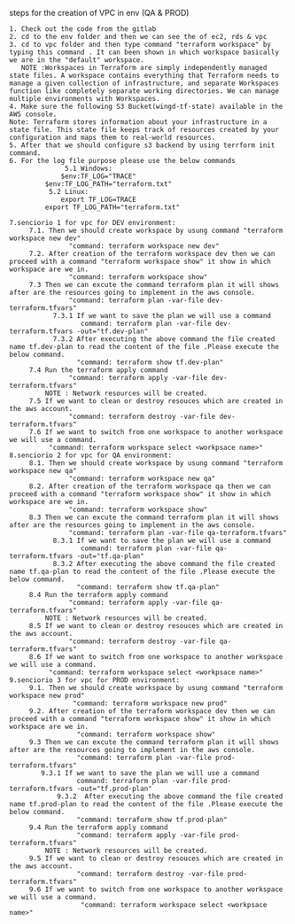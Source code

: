 steps for the creation of VPC in env (QA & PROD)  

    1. Check out the code from the gitlab       
    2. cd to the env folder and then we can see the of ec2, rds & vpc 
    3. cd to vpc folder and then type command "terraform workspace" by typing this command . It can been shown in which workspace basically we are in the "default" workspace.   
       NOTE :Workspaces in Terraform are simply independently managed state files. A workspace contains everything that Terraform needs to manage a given collection of infrastructure, and separate Workspaces function like completely separate working directories. We can manage multiple environments with Workspaces.
    4. Make sure the following S3 Bucket(wingd-tf-state) available in the AWS console.
    Note: Terraform stores information about your infrastructure in a state file. This state file keeps track of resources created by your configuration and maps them to real-world resources.
    5. After that we should configure s3 backend by using terrform init command.
    6. For the log file purpose please use the below commands
                  5.1 Windows:
	             $env:TF_LOG="TRACE"
		     $env:TF_LOG_PATH="terraform.txt" 
	          5.2 Linux:
	             export TF_LOG=TRACE
		     export TF_LOG_PATH="terraform.txt"

    7.senciorio 1 for vpc for DEV environment:
         7.1. Then we should create workspace by usung command "terraform workspace new dev"
                   "command: terraform workspace new dev"
         7.2. After creation of the terraform workspace dev then we can proceed with a command "terraform workspace show" it show in which workspace are we in.
                   "command: terraform workspace show"
         7.3 Then we can excute the command terraform plan it will shows after are the resources going to implement in the aws console.
                   "command: terraform plan -var-file dev-terraform.tfvars"
	           7.3.1 If we want to save the plan we will use a command
	                  command: terraform plan -var-file dev-terraform.tfvars -out="tf.dev-plan"
               7.3.2 After executing the above command the file created name tf.dev-plan to read the content of the file .Please execute the below command.
	                 "command: terraform show tf.dev-plan"
         7.4 Run the terraform apply command 
                   "command: terraform apply -var-file dev-terraform.tfvars"
             NOTE : Network resources will be created. 
         7.5 If we want to clean or destroy resouces which are created in the aws account.
                   "command: terraform destroy -var-file dev-terraform.tfvars"
         7.6 If we want to switch from one workspace to another workspace we will use a command.
	          "command: terraform workspace select <workpsace name>"
    8.senciorio 2 for vpc for QA environment:
         8.1. Then we should create workspace by usung command "terraform workspace new qa"
                   "command: terraform workspace new qa"
         8.2. After creation of the terraform workspace qa then we can proceed with a command "terraform workspace show" it show in which workspace are we in.
                   "command: terraform workspace show"
         8.3 Then we can excute the command terraform plan it will shows after are the resources going to implement in the aws console.
                   "command: terraform plan -var-file qa-terraform.tfvars"
	           8.3.1 If we want to save the plan we will use a command
	                  command: terraform plan -var-file qa-terraform.tfvars -out="tf.qa-plan"
               8.3.2 After executing the above command the file created name tf.qa-plan to read the content of the file .Please execute the below command.
	                 "command: terraform show tf.qa-plan"
         8.4 Run the terraform apply command 
                   "command: terraform apply -var-file qa-terraform.tfvars"
             NOTE : Network resources will be created. 
         8.5 If we want to clean or destroy resouces which are created in the aws account.
                   "command: terraform destroy -var-file qa-terraform.tfvars"
         8.6 If we want to switch from one workspace to another workspace we will use a command.
	          "command: terraform workspace select <workpsace name>"
    9.senciorio 3 for vpc for PROD environment:
         9.1. Then we should create workspace by usung command "terraform workspace new prod"
                    "command: terraform workspace new prod"
         9.2. After creation of the terraform workspace dev then we can proceed with a command "terraform workspace show" it show in which workspace are we in.
                     "command: terraform workspace show"
         9.3 Then we can excute the command terraform plan it will shows after are the resources going to implement in the aws console.
                     "command: terraform plan -var-file prod-terraform.tfvars"
		    9.3.1 If we want to save the plan we will use a command
		             command: terraform plan -var-file prod-terraform.tfvars -out="tf.prod-plan"
                9.3.2  After executing the above command the file created name tf.prod-plan to read the content of the file .Please execute the below command.
		             "command: terraform show tf.prod-plan"
         9.4 Run the terraform apply command 
                     "command: terraform apply -var-file prod-terraform.tfvars"
             NOTE : Network resources will be created. 
         9.5 If we want to clean or destroy resouces which are created in the aws account.
                     "command: terraform destroy -var-file prod-terraform.tfvars"
         9.6 If we want to switch from one workspace to another workspace we will use a command.
	                  "command: terraform workspace select <workpsace name>"

